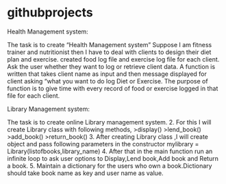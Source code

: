# githubprojects
Health Management system:

The task is to create “Health Management system” 
Suppose I am fitness trainer and nutritionist then I have to deal with clients to design their diet plan and exercise. 
created food log file and exercise log file for each client. 
Ask the user whether they want to log or retrieve client data. 
A function is written that takes client name as input and then message displayed for client asking “what you want to do log Diet or Exercise. 
The purpose of function is to give time with every record of food or exercise logged in that file for each client.



Library Management system:

The task is to create online Library management system. 2. For this I will create Library class with following methods, >display() >lend_book() >add_book() >return_book() 3. After creating Library class ,I will create object and pass following parameters in the constructor mylibrary = Library(listofbooks,library_name) 4. After that in the main function run an infinite loop to ask user options to Display,Lend book,Add book and Return a book. 5. Maintain a dictionary for the users who own a book.Dictionary should take book name as key and user name as value.

